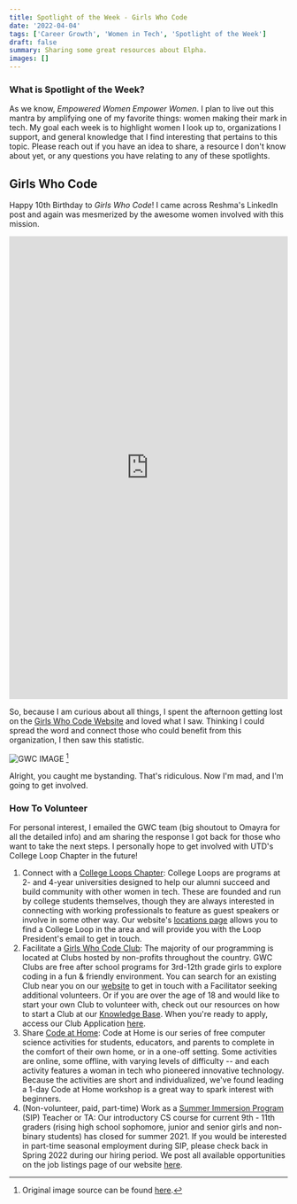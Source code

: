 ```yaml
---
title: Spotlight of the Week - Girls Who Code
date: '2022-04-04'
tags: ['Career Growth', 'Women in Tech', 'Spotlight of the Week']
draft: false
summary: Sharing some great resources about Elpha.
images: []
---
```


### What is Spotlight of the Week?

As we know, _Empowered Women Empower Women_. I plan to live out this mantra by amplifying one of my favorite things: women making their mark in tech. My goal each week is to highlight women I look up to, organizations I support, and general knowledge that I find interesting that pertains to this topic. Please reach out if you have an idea to share, a resource I don't know about yet, or any questions you have relating to any of these spotlights.

## Girls Who Code

Happy 10th Birthday to _Girls Who Code_! I came across Reshma's LinkedIn post and again was mesmerized by the awesome women involved with this mission.

<p align="center"><iframe src="https://www.linkedin.com/embed/feed/update/urn:li:share:6914701488933990400" height="836" width="504" frameBorder="0" allowFullScreen title="Embedded post"></iframe></p>

So, because I am curious about all things, I spent the afternoon getting lost on the [Girls Who Code Website](https://girlswhocode.com/) and loved what I saw. Thinking I could spread the word and connect those who could benefit from this organization, I then saw this statistic.

![GWC IMAGE](/static/images/Gender_Gap_GWC.png) [^1]
[^1]: Original image source can be found [here](https://girlswhocode.com/about-us).

Alright, you caught me bystanding. That's ridiculous. Now I'm mad, and I'm going to get involved.

### How To Volunteer

For personal interest, I emailed the GWC team (big shoutout to Omayra for all the detailed info) and am sharing the response I got back for those who want to take the next steps. I personally hope to get involved with UTD's College Loop Chapter in the future!

1.  Connect with a [College Loops Chapter](https://girlswhocode.com/programs/college-loops): College Loops are programs at 2- and 4-year universities designed to help our alumni succeed and build community with other women in tech. These are founded and run by college students themselves, though they are always interested in connecting with working professionals to feature as guest speakers or involve in some other way. Our website's [locations page](https://girlswhocode.com/locations) allows you to find a College Loop in the area and will provide you with the Loop President's email to get in touch.
2.  Facilitate a [Girls Who Code Club](https://girlswhocode.com/programs/clubs-program): The majority of our programming is located at Clubs hosted by non-profits throughout the country. GWC Clubs are free after school programs for 3rd-12th grade girls to explore coding in a fun & friendly environment. You can search for an existing Club near you on our [website](https://girlswhocode.com/locations) to get in touch with a Facilitator seeking additional volunteers. Or if you are over the age of 18 and would like to start your own Club to volunteer with, check out our resources on how to start a Club at our [Knowledge Base](https://girlswhocode.zendesk.com/hc/en-us/sections/115001670767-Starting-a-Club). When you're ready to apply, access our Club Application [here](https://hq.girlswhocode.com/login?showTab=signup&redirect=/gwc-club-application).
3.  Share [Code at Home](https://girlswhocode.com/programs/code-at-home): Code at Home is our series of free computer science activities for students, educators, and parents to complete in the comfort of their own home, or in a one-off setting. Some activities are online, some offline, with varying levels of difficulty -- and each activity features a woman in tech who pioneered innovative technology. Because the activities are short and individualized, we've found leading a 1-day Code at Home workshop is a great way to spark interest with beginners.
4.  (Non-volunteer, paid, part-time) Work as a [Summer Immersion Program](https://girlswhocode.com/programs/summer-immersion-program) (SIP) Teacher or TA: Our introductory CS course for current 9th - 11th graders (rising high school sophomore, junior and senior girls and non-binary students) has closed for summer 2021. If you would be interested in part-time seasonal employment during SIP, please check back in Spring 2022 during our hiring period. We post all available opportunities on the job listings page of our website [here](https://jobs.lever.co/girlswhocode).
